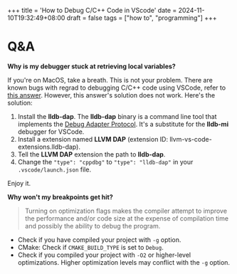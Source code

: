 +++
title = 'How to Debug C/C++ Code in VScode'
date = 2024-11-10T19:32:49+08:00
draft = false
tags = ["how to", "programming"]
+++

# Q&A

**Why is my debugger stuck at retrieving local variables?**

If you're on MacOS, take a breath. This is not your problem. There are known bugs with regrad to debugging C/C++ code using VSCode, refer to [this answer](https://stackoverflow.com/questions/76461370/vs-code-c-cmake-project-debugging-info-and-breakpoints-not-working). However, this answer's solution does not work. Here's the solution:

1. Install the **lldb-dap**. The **lldb-dap** binary is a command line tool that implements the [Debug Adapter Protocol](https://microsoft.github.io/debug-adapter-protocol/). It's a substitute for the **lldb-mi** debugger for VSCode.
2. Install a extension named **LLVM DAP** (extension ID: llvm-vs-code-extensions.lldb-dap). 
3. Tell the **LLVM DAP** extension the path to **lldb-dap**.
4. Change the `"type": "cppdbg"` to `"type": "lldb-dap"` in your `.vscode/launch.json` file.

Enjoy it.

**Why won't my breakpoints get hit?**

>Turning on optimization flags makes the compiler attempt to improve the performance and/or code size at the expense of compilation time and possibly the ability to debug the program.

* Check if you have compiled your project with `-g` option. 
* CMake: Check if `CMAKE_BUILD_TYPE` is set to `Debug`.
* Check if you compiled your project with `-O2` or higher-level optimizations. Higher optimization levels may conflict with the `-g` option.